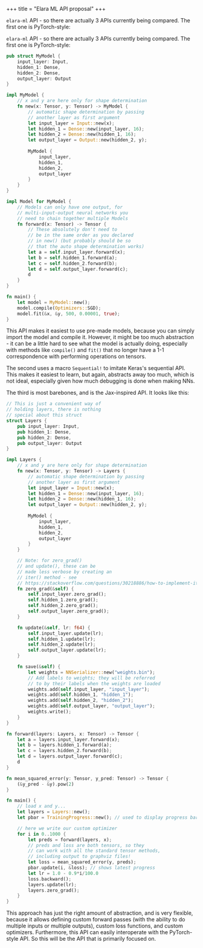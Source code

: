 +++
title = "Elara ML API proposal"
+++

`elara-ml` API - so there are actually 3 APIs currently being compared. The first one is PyTorch-style:

`elara-ml` API - so there are actually 3 APIs currently being compared. The first one is PyTorch-style:

```rust
pub struct MyModel {
    input_layer: Input,
    hidden_1: Dense,
    hidden_2: Dense,
    output_layer: Output
}

impl MyModel {
    // x and y are here only for shape determination
    fn new(x: Tensor, y: Tensor) -> MyModel {
        // automatic shape determination by passing
        // another layer as first argument
        let input_layer = Input::new(x);
        let hidden_1 = Dense::new(input_layer, 16);
        let hidden_2 = Dense::new(hidden_1, 16);
        let output_layer = Output::new(hidden_2, y);
        
        MyModel {
            input_layer,
            hidden_1,
            hidden_2,
            output_layer
        }
    }
}

impl Model for MyModel {
    // Models can only have one output, for
    // multi-input-output neural networks you
    // need to chain together multiple Models
    fn forward(x: Tensor) -> Tensor {
        // These absolutely don't need to
        // be in the same order as you declared
        // in new() (but probably should be so
        // that the auto shape determination works)
        let a = self.input_layer.forward(x);
        let b = self.hidden_1.forward(a);
        let c = self.hidden_2.forward(b);
        let d = self.output_layer.forward(c);
        d
    }
}

fn main() {
    let model = MyModel::new();
    model.compile(Optimizers::SGD);
    model.fit(&x, &y, 500, 0.00001, true);
}
```

This API makes it easiest to use pre-made models, because you can simply import the model and compile it. However, it might be too much abstraction - it can be a little hard to see what the model is actually doing, especially with methods like `compile()` and `fit()` that no longer have a 1-1 correspondence with performing operations on tensors.

The second uses a macro `Sequential!` to imitate Keras's sequential API. This makes it easiest to learn, but again, abstracts away too much, which is not ideal, especially given how much debugging is done when making NNs.

The third is most barebones, and is the Jax-inspired API. It looks like this:

```rust
// This is just a convenient way of
// holding layers, there is nothing
// special about this struct
struct Layers {
    pub input_layer: Input,
    pub hidden_1: Dense,
    pub hidden_2: Dense,
    pub output_layer: Output
}

impl Layers {
    // x and y are here only for shape determination
    fn new(x: Tensor, y: Tensor) -> Layers {
        // automatic shape determination by passing
        // another layer as first argument
        let input_layer = Input::new(x);
        let hidden_1 = Dense::new(input_layer, 16);
        let hidden_2 = Dense::new(hidden_1, 16);
        let output_layer = Output::new(hidden_2, y);
        
        MyModel {
            input_layer,
            hidden_1,
            hidden_2,
            output_layer
        }
    }

    // Note: for zero_grad()
    // and update(), these can be
    // made less verbose by creating an
    // iter() method - see
    // https://stackoverflow.com/questions/30218886/how-to-implement-iterator-and-intoiterator-for-a-simple-struct
    fn zero_grad(&self) {
        self.input_layer.zero_grad();
        self.hidden_1.zero_grad();
        self.hidden_2.zero_grad();
        self.output_layer.zero_grad();
    }

    fn update(&self, lr: f64) {
        self.input_layer.update(lr);
        self.hidden_1.update(lr);
        self.hidden_2.update(lr);
        self.output_layer.update(lr);
    }

    fn save(&self) {
        let weights = NNSerializer::new("weights.bin");
        // Add labels to weights; they will be referred
        // to by their labels when the weights are loaded
        weights.add(self.input_layer, "input_layer");
        weights.add(self.hidden_1, "hidden_1");
        weights.add(self.hidden_2, "hidden_2");
        weights.add(self.output_layer, "output_layer");
        weights.write();
    }
}

fn forward(layers: Layers, x: Tensor) -> Tensor {
    let a = layers.input_layer.forward(x);
    let b = layers.hidden_1.forward(a);
    let c = layers.hidden_2.forward(b);
    let d = layers.output_layer.forward(c);
    d
}

fn mean_squared_error(y: Tensor, y_pred: Tensor) -> Tensor {
    (&y_pred - &y).pow(2)
}

fn main() {
    // load x and y...
    let layers = Layers::new();
    let pbar = TrainingProgress::new(); // used to display progress bars

    // here we write our custom optimizer
    for i in 0..1000 {
        let preds = forward(layers, x);
        // preds and loss are both tensors, so they
        // can work with all the standard tensor methods,
        // including output to graphviz files!
        let loss = mean_squared_error(y, preds);
        pbar.update(i, &loss); // shows latest progress
        let lr = 1.0 - 0.9*i/100.0
        loss.backward();
        layers.update(lr);
        layers.zero_grad();
    }
}
```

This approach has just the right amount of abstraction, and is very flexible, because it allows defining custom forward passes (with the ability to do multiple inputs or multiple outputs), custom loss functions, and custom optimizers. Furthermore, this API can easily interoperate with the PyTorch-style API. So this will be the API that is primarily focused on.

